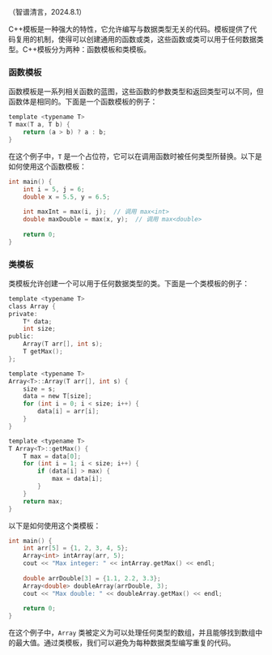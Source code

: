 （智谱清言，2024.8.1）



C++模板是一种强大的特性，它允许编写与数据类型无关的代码。模板提供了代码复用的机制，使得可以创建通用的函数或类，这些函数或类可以用于任何数据类型。C++模板分为两种：函数模板和类模板。



### 函数模板

函数模板是一系列相关函数的蓝图，这些函数的参数类型和返回类型可以不同，但函数体是相同的。下面是一个函数模板的例子：

```c
template <typename T>
T max(T a, T b) {
    return (a > b) ? a : b;
}

```

在这个例子中，`T` 是一个占位符，它可以在调用函数时被任何类型所替换。以下是如何使用这个函数模板：

```c
int main() {
    int i = 5, j = 6;
    double x = 5.5, y = 6.5;
    
    int maxInt = max(i, j);  // 调用 max<int>
    double maxDouble = max(x, y);  // 调用 max<double>
    
    return 0;
}

```





### 类模板

类模板允许创建一个可以用于任何数据类型的类。下面是一个类模板的例子：

```c
template <typename T>
class Array {
private:
    T* data;
    int size;
public:
    Array(T arr[], int s);
    T getMax();
};

template <typename T>
Array<T>::Array(T arr[], int s) {
    size = s;
    data = new T[size];
    for (int i = 0; i < size; i++) {
        data[i] = arr[i];
    }
}

template <typename T>
T Array<T>::getMax() {
    T max = data[0];
    for (int i = 1; i < size; i++) {
        if (data[i] > max) {
            max = data[i];
        }
    }
    return max;
}

```

以下是如何使用这个类模板：

```c
int main() {
    int arr[5] = {1, 2, 3, 4, 5};
    Array<int> intArray(arr, 5);
    cout << "Max integer: " << intArray.getMax() << endl;
    
    double arrDouble[3] = {1.1, 2.2, 3.3};
    Array<double> doubleArray(arrDouble, 3);
    cout << "Max double: " << doubleArray.getMax() << endl;
    
    return 0;
}

```

在这个例子中，`Array` 类被定义为可以处理任何类型的数组，并且能够找到数组中的最大值。通过类模板，我们可以避免为每种数据类型编写重复的代码。
